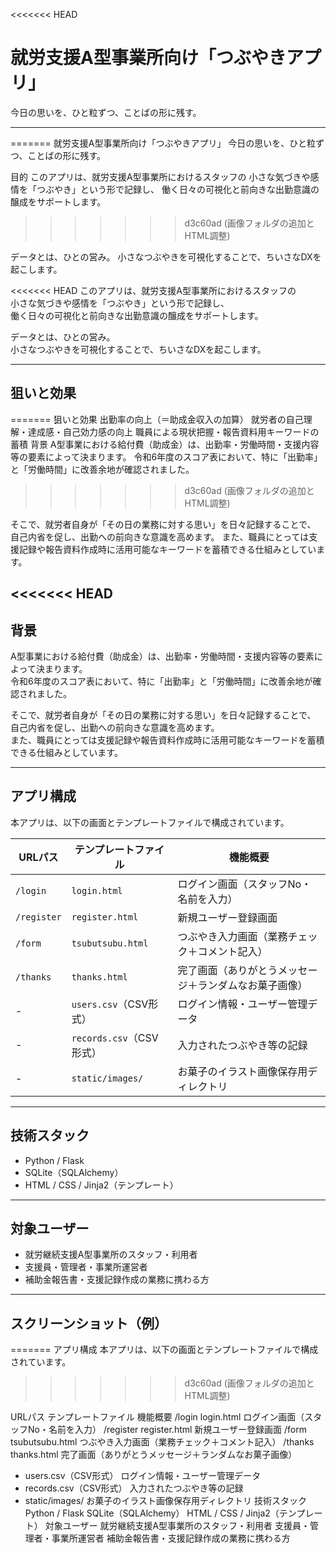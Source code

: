 <<<<<<< HEAD
# 就労支援A型事業所向け「つぶやきアプリ」

今日の思いを、ひと粒ずつ、ことばの形に残す。

---
=======
就労支援A型事業所向け「つぶやきアプリ」
今日の思いを、ひと粒ずつ、ことばの形に残す。

目的
このアプリは、就労支援A型事業所におけるスタッフの
小さな気づきや感情を「つぶやき」という形で記録し、
働く日々の可視化と前向きな出勤意識の醸成をサポートします。
>>>>>>> d3c60ad (画像フォルダの追加とHTML調整)

データとは、ひとの営み。
小さなつぶやきを可視化することで、ちいさなDXを起こします。

<<<<<<< HEAD
このアプリは、就労支援A型事業所におけるスタッフの  
小さな気づきや感情を「つぶやき」という形で記録し、  
働く日々の可視化と前向きな出勤意識の醸成をサポートします。

データとは、ひとの営み。  
小さなつぶやきを可視化することで、ちいさなDXを起こします。

---

## 狙いと効果
=======
狙いと効果
出勤率の向上（＝助成金収入の加算）
就労者の自己理解・達成感・自己効力感の向上
職員による現状把握・報告資料用キーワードの蓄積
背景
A型事業における給付費（助成金）は、出勤率・労働時間・支援内容等の要素によって決まります。
令和6年度のスコア表において、特に「出勤率」と「労働時間」に改善余地が確認されました。
>>>>>>> d3c60ad (画像フォルダの追加とHTML調整)

そこで、就労者自身が「その日の業務に対する思い」を日々記録することで、
自己内省を促し、出勤への前向きな意識を高めます。
また、職員にとっては支援記録や報告資料作成時に活用可能なキーワードを蓄積できる仕組みとしています。

<<<<<<< HEAD
---

## 背景

A型事業における給付費（助成金）は、出勤率・労働時間・支援内容等の要素によって決まります。  
令和6年度のスコア表において、特に「出勤率」と「労働時間」に改善余地が確認されました。

そこで、就労者自身が「その日の業務に対する思い」を日々記録することで、  
自己内省を促し、出勤への前向きな意識を高めます。  
また、職員にとっては支援記録や報告資料作成時に活用可能なキーワードを蓄積できる仕組みとしています。

---

## アプリ構成

本アプリは、以下の画面とテンプレートファイルで構成されています。

| URLパス        | テンプレートファイル     | 機能概要                                             |
|----------------|--------------------------|------------------------------------------------------|
| `/login`       | `login.html`             | ログイン画面（スタッフNo・名前を入力）              |
| `/register`    | `register.html`          | 新規ユーザー登録画面                                |
| `/form`        | `tsubutsubu.html`        | つぶやき入力画面（業務チェック＋コメント記入）       |
| `/thanks`      | `thanks.html`            | 完了画面（ありがとうメッセージ＋ランダムなお菓子画像） |
| -              | `users.csv`（CSV形式）   | ログイン情報・ユーザー管理データ                    |
| -              | `records.csv`（CSV形式） | 入力されたつぶやき等の記録                          |
| -              | `static/images/`         | お菓子のイラスト画像保存用ディレクトリ             |
---

## 技術スタック

- Python / Flask
- SQLite（SQLAlchemy）
- HTML / CSS / Jinja2（テンプレート）

---

## 対象ユーザー

- 就労継続支援A型事業所のスタッフ・利用者
- 支援員・管理者・事業所運営者
- 補助金報告書・支援記録作成の業務に携わる方

---

## スクリーンショット（例）
=======
アプリ構成
本アプリは、以下の画面とテンプレートファイルで構成されています。
>>>>>>> d3c60ad (画像フォルダの追加とHTML調整)

URLパス	テンプレートファイル	機能概要
/login	login.html	ログイン画面（スタッフNo・名前を入力）
/register	register.html	新規ユーザー登録画面
/form	tsubutsubu.html	つぶやき入力画面（業務チェック＋コメント記入）
/thanks	thanks.html	完了画面（ありがとうメッセージ＋ランダムなお菓子画像）
-	users.csv（CSV形式）	ログイン情報・ユーザー管理データ
-	records.csv（CSV形式）	入力されたつぶやき等の記録
-	static/images/	お菓子のイラスト画像保存用ディレクトリ
技術スタック
Python / Flask
SQLite（SQLAlchemy）
HTML / CSS / Jinja2（テンプレート）
対象ユーザー
就労継続支援A型事業所のスタッフ・利用者
支援員・管理者・事業所運営者
補助金報告書・支援記録作成の業務に携わる方